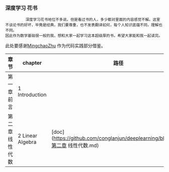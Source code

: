 ### 深度学习 花书
             深度学习花书地位不多说。但是看过书的人，多少都对里面的内容感觉不解。这里不谈论书的好坏，毕竟是经典，我们要尊重，也不发表翻译如何，每个人知识底蕴不同，理解也不同。
    因此作为数学基础很一般的我，想和大家一起学习这本超级厚的书，希望大家能和我一起读完。
 此处要感谢[MingchaoZhu](https://github.com/MingchaoZhu/DeepLearning) 作为代码实践部分借鉴。
 
|章节|chapter|路径|
|---|----|-----|
|第一章 前言|1 Introduction||
|第二章 线性代数|2 Linear Algebra|[doc](https://github.com/conglanjun/deeplearning/blob/main/第二章 线性代数.md)|
